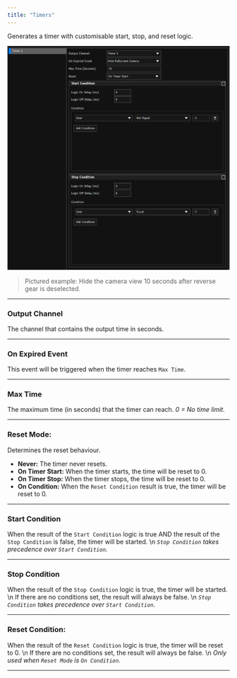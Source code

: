 ```yaml
---
title: "Timers"
---
```


Generates a timer with customisable start, stop, and reset logic.

![Timers](/img/ed_timers.png)
> Pictured example: Hide the camera view 10 seconds after reverse gear is deselected.

---

### Output Channel
The channel that contains the output time in seconds.

---

### On Expired Event
This event will be triggered when the timer reaches `Max Time`.

---

### Max Time
The maximum time (in seconds) that the timer can reach.
*0 = No time limit.*

---

### Reset Mode:
Determines the reset behaviour.
 - **Never:** The timer never resets.
 - **On Timer Start:** When the timer starts, the time will be reset to 0.
 - **On Timer Stop:** When the timer stops, the time will be reset to 0.
 - **On Condition:** When the `Reset Condition` result is true, the timer will be reset to 0.

---

### Start Condition
When the result of the `Start Condition` logic is true AND the result of the `Stop Condition` is false, the timer will be started. \n
*`Stop Condition` takes precedence over `Start Condition`.*

---

### Stop Condition
When the result of the `Stop Condition` logic is true, the timer will be started. \n
If there are no conditions set, the result will always be false. \n
*`Stop Condition` takes precedence over `Start Condition`.*

---

### Reset Condition:
When the result of the `Reset Condition` logic is true, the timer will be reset to 0. \n
If there are no conditions set, the result will always be false. \n
*Only used when `Reset Mode` is `On Condition`.*

---